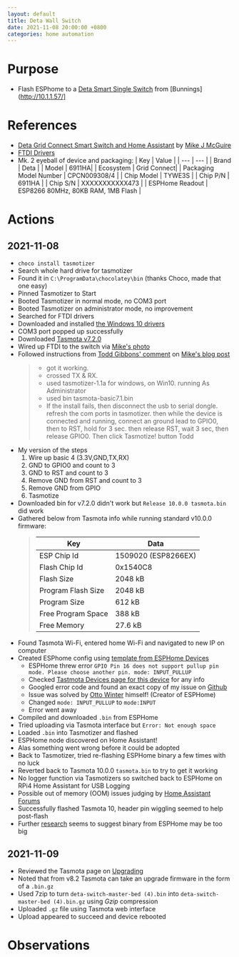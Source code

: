 ```yaml
---
layout: default
title: Deta Wall Switch
date: 2021-11-08 20:00:00 +0800
categories: home automation
---
```


# Purpose
- Flash ESPhome to a [Deta Smart Single Switch](https://www.bunnings.com.au/deta-grid-connect-smart-single-gang-touch-light-switch_p0098811) from [Bunnings](http://10.1.1.57/]

# References

- [Deta Grid Connect Smart Switch and Home Assistant](https://blog.mikejmcguire.com/2019/12/09/deta-grid-connect-smart-switch-and-home-assistant/) by [Mike J McGuire](https://blog.mikejmcguire.com/author/mikejmcguire/)
- [FTDI Drivers](https://ftdichip.com/drivers/)
- Mk. 2 eyeball of device and packaging:
  | Key | Value |
  | --- | --- |
  | Brand | Deta |
  | Model | 6911HA|
  | Ecosystem | Grid Connect|
  | Packaging Model Number | CPCN009308/4 |
  | Chip Model | TYWE3S |
  | Chip P/N | 6911HA |
  | Chip S/N | XXXXXXXXXXX473 |
  | ESPHome Readout | ESP8266 80MHz, 80KB RAM, 1MB Flash |

# Actions
## 2021-11-08
- `choco install tasmotizer`
- Search whole hard drive for tasmotizer
- Found it in `C:\ProgramData\chocolatey\bin` (thanks Choco, made that one easy)
- Pinned Tasmotizer to Start
- Booted Tasmotizer in normal mode, no COM3 port
- Booted Tasmotizer on administrator mode, no improvement
- Searched for FTDI drivers
- Downloaded and installed [the Windows 10 drivers](https://ftdichip.com/drivers/)
- COM3 port popped up successfully
- Downloaded [Tasmota v7.2.0](https://github.com/arendst/Tasmota/releases/tag/v7.2.0)
- Wired up FTDI to the switch via [Mike's photo](https://mikejmcguire.files.wordpress.com/2019/12/untitled.png)
- Followed instructions from [Todd Gibbons' comment](https://blog.mikejmcguire.com/2019/12/09/deta-grid-connect-smart-switch-and-home-assistant/#comment-25882) on [Mike's blog post](https://blog.mikejmcguire.com/2019/12/09/deta-grid-connect-smart-switch-and-home-assistant/)
    >- got it working.  
    >- crossed TX & RX.  
    >- used tasmotizer-1.1a for windows, on Win10. running As Administrator  
    >- used bin tasmota-basic7.1.bin  
    >- If the install fails, then disconnect the usb to serial dongle. refresh the com ports in tasmotizer. then while the device is connected and running, connect an ground lead to GPIO0, then to RST, hold for 3 sec. then release RST, wait 3 sec, then release GPIO0. Then click Tasmotize! button
Todd
- My version of the steps
  1. Wire up basic 4 (3.3V,GND,TX,RX)
  2. GND to GPIO0 and count to 3
  3. GND to RST and count to 3
  4. Remove GND from RST and count to 3
  5. Remove GND from GPIO
  6. Tasmotize
- Downloaded bin for v7.2.0 didn't work but `Release 10.0.0 tasmota.bin` did work
- Gathered below from Tasmota info while running standard v10.0.0 firmware:
    >| Key | Data |
    >| -- | -- |
    >|ESP Chip Id|1509020 (ESP8266EX)|
    >|Flash Chip Id|0x1540C8|
    >|Flash Size|2048 kB| 
    >|Program Flash Size|2048 kB|
    >|Program Size|612 kB|  
    >|Free Program Space|388 kB|
    >|Free Memory|27.6 kB|  
- Found Tasmota Wi-Fi, entered home Wi-Fi and navigated to new IP on computer
- Created ESPhome config using [template from ESPHome Devices](https://www.esphome-devices.com/devices/DETA-Grid-Connect-Smart-Switch/)
  - ESPHome threw error `GPIO Pin 16 does not support pullup pin mode. Please choose another pin.
mode: INPUT_PULLUP`
  - Checked [Tastmota Devices page for this device](https://templates.blakadder.com/deta_6911HA.html) for any info
  - Googled error code and found an exact copy of my issue on [Github](https://github.com/esphome/issues/issues/2675)
  - Issue was solved by [Otto Winter](https://github.com/OttoWinter) himself! (Creator of ESPHome)
  - Changed `mode: INPUT_PULLUP` to `mode:INPUT`
  - Error went away
- Compiled and downloaded `.bin` from ESPHome
- Tried uploading via Tasmota interface but `Error: Not enough space`
- Loaded `.bin` into Tasmotizer and flashed
- ESPHome node discovered on Home Assistant!
- Alas something went wrong before it could be adopted
- Back to Tasmotizer, tried re-flashing ESPHome binary a few times with no luck
- Reverted back to Tasmota 10.0.0 `tasmota.bin` to try to get it working
- No logger function via Tasmotizers so switched back to ESPHome on RPi4 Home Assistant for USB Logging
- Possible out of memory (OOM) issues judging by [Home Assistant Forums](https://community.home-assistant.io/t/esphome-device-wont-connect-to-wifi-after-upgrading-to-1-20-4/327756/25)
- Successfully flashed Tasmota 10, header pin wiggling seemed to help post-flash
- Further [research](https://github.com/esphome/issues/issues/1068) seems to suggest binary from ESPHome may be too big
## 2021-11-09
- Reviewed the Tasmota page on [Upgrading](https://tasmota.github.io/docs/Upgrading/)
- Noted that from v8.2 Tasmota can take an upgrade firmware in the form of a `.bin.gz`
- Used 7zip to turn `deta-switch-master-bed (4).bin` into `deta-switch-master-bed (4).bin.gz` using *Gzip* compression
- Uploaded `.gz` file using Tasmota web interface
- Upload appeared to succeed and device rebooted

# Observations
